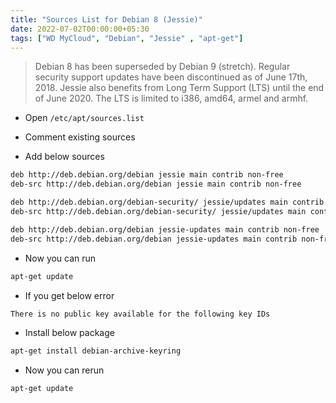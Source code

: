 ```yaml
---
title: "Sources List for Debian 8 (Jessie)"
date: 2022-07-02T00:00:00+05:30
tags: ["WD MyCloud", "Debian", "Jessie" , "apt-get"]
---
```


> Debian 8 has been superseded by Debian 9 (stretch). Regular security support updates have been discontinued as of June 17th, 2018. Jessie also benefits from Long Term Support (LTS) until the end of June 2020. The LTS is limited to i386, amd64, armel and armhf.

- Open `/etc/apt/sources.list`

- Comment existing sources
- Add below sources

```bash
deb http://deb.debian.org/debian jessie main contrib non-free
deb-src http://deb.debian.org/debian jessie main contrib non-free

deb http://deb.debian.org/debian-security/ jessie/updates main contrib non-free
deb-src http://deb.debian.org/debian-security/ jessie/updates main contrib non-free

deb http://deb.debian.org/debian jessie-updates main contrib non-free
deb-src http://deb.debian.org/debian jessie-updates main contrib non-free
```

- Now you can run
```bash
apt-get update
```

- If you get below error
```bash
There is no public key available for the following key IDs
```

- Install below package
```bash
apt-get install debian-archive-keyring
```

- Now you can rerun
```bash
apt-get update
```